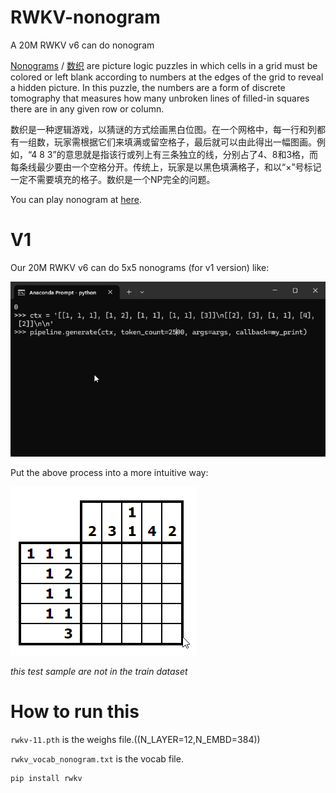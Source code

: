 # RWKV-nonogram
A 20M RWKV v6 can do nonogram

[Nonograms](https://en.wikipedia.org/wiki/Nonogram) / [数织](https://zh.wikipedia.org/wiki/%E6%95%B8%E7%B9%94) are picture logic puzzles in which cells in a grid must be colored or left blank according to numbers at the edges of the grid to reveal a hidden picture. In this puzzle, the numbers are a form of discrete tomography that measures how many unbroken lines of filled-in squares there are in any given row or column. 

数织是一种逻辑游戏，以猜谜的方式绘画黑白位图。在一个网格中，每一行和列都有一组数，玩家需根据它们来填满或留空格子，最后就可以由此得出一幅图画。例如，“4 8 3”的意思就是指该行或列上有三条独立的线，分别占了4、8和3格，而每条线最少要由一个空格分开。传统上，玩家是以黑色填满格子，和以“×”号标记一定不需要填充的格子。数织是一个NP完全的问题。

You can play nonogram at [here](https://www.puzzle-nonograms.com/).

# V1

Our 20M RWKV v6 can do 5x5 nonograms (for v1 version) like:

![](rwkv.gif)

Put the above process into a more intuitive way:

![](visualize.gif)

*this test sample are not in the train dataset*

# How to run this

`rwkv-11.pth` is the weighs file.((N_LAYER=12,N_EMBD=384))

`rwkv_vocab_nonogram.txt` is the vocab file.

```
pip install rwkv
```
